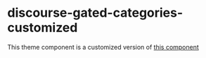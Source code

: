 # discourse-gated-categories-customized

This theme component is a customized version of [this component](https://meta.discourse.org/t/gated-topics-in-category/225454)
